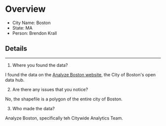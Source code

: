 # Overview
* City Name: Boston
* State: MA
* Person: Brendon Krall

## Details
---
1. Where you found the data?

I found the data on the [Analyze Boston website](https://data.boston.gov/dataset/city-of-boston-boundary/), the City of Boston's open data hub. 

2. Are there any issues that you notice?

No, the shapefile is a polygon of the entire city of Boston.   

3. Who made the data?

Analyze Boston, specifically teh Citywide Analytics Team.
